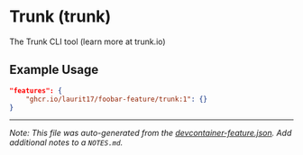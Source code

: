 
# Trunk (trunk)

The Trunk CLI tool (learn more at trunk.io)

## Example Usage

```json
"features": {
    "ghcr.io/laurit17/foobar-feature/trunk:1": {}
}
```





---

_Note: This file was auto-generated from the [devcontainer-feature.json](https://github.com/laurit17/foobar-feature/blob/main/src/trunk/devcontainer-feature.json).  Add additional notes to a `NOTES.md`._
